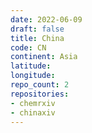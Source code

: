 ```yaml
---
date: 2022-06-09
draft: false
title: China
code: CN
continent: Asia
latitude:
longitude:
repo_count: 2
repositories:
- chemrxiv
- chinaxiv
---
```



